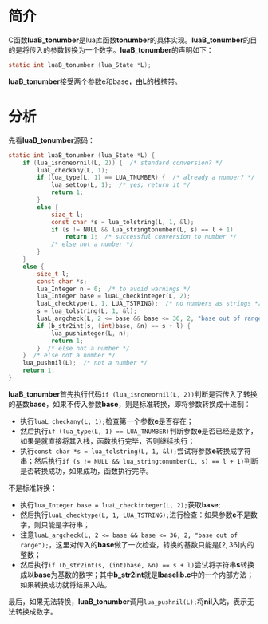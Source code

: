 # 简介

C函数**luaB_tonumber**是lua库函数**tonumber**的具体实现。**luaB_tonumber**的目的是将传入的参数转换为一个数字。**luaB_tonumber**的声明如下：

```c
static int luaB_tonumber (lua_State *L);
```

**luaB_tonumber**接受两个参数e和base，由**L**的栈携带。

# 分析

先看**luaB_tonumber**源码：

```c
static int luaB_tonumber (lua_State *L) {
    if (lua_isnoneornil(L, 2)) {  /* standard conversion? */
        luaL_checkany(L, 1);
        if (lua_type(L, 1) == LUA_TNUMBER) {  /* already a number? */
            lua_settop(L, 1);  /* yes; return it */
            return 1;
        }
        else {
            size_t l;
            const char *s = lua_tolstring(L, 1, &l);
            if (s != NULL && lua_stringtonumber(L, s) == l + 1)
                return 1;  /* successful conversion to number */
            /* else not a number */
        }
    }
    else {
        size_t l;
        const char *s;
        lua_Integer n = 0;  /* to avoid warnings */
        lua_Integer base = luaL_checkinteger(L, 2);
        luaL_checktype(L, 1, LUA_TSTRING);  /* no numbers as strings */
        s = lua_tolstring(L, 1, &l);
        luaL_argcheck(L, 2 <= base && base <= 36, 2, "base out of range");
        if (b_str2int(s, (int)base, &n) == s + l) {
            lua_pushinteger(L, n);
            return 1;
        }  /* else not a number */
    }  /* else not a number */
    lua_pushnil(L);  /* not a number */
    return 1;
}
```

**luaB_tonumber**首先执行代码`if (lua_isnoneornil(L, 2))`判断是否传入了转换的基数**base**，如果不传入参数**base**，则是标准转换，即将参数转换成十进制：

+ 执行`luaL_checkany(L, 1);`检查第一个参数**e**是否存在；
+ 然后执行`if (lua_type(L, 1) == LUA_TNUMBER)`判断参数**e**是否已经是数字，如果是就直接将其入栈，函数执行完毕，否则继续执行；
+ 执行`const char *s = lua_tolstring(L, 1, &l);`尝试将参数**e**转换成字符串；然后执行`if (s != NULL && lua_stringtonumber(L, s) == l + 1)`判断是否转换成功，如果成功，函数执行完毕。

不是标准转换：

+ 执行`lua_Integer base = luaL_checkinteger(L, 2);`获取**base**;
+ 然后执行`luaL_checktype(L, 1, LUA_TSTRING);`进行检查：如果参数**e**不是数字，则只能是字符串；
+ 注意`luaL_argcheck(L, 2 <= base && base <= 36, 2, "base out of range");`，这里对传入的**base**做了一次检查，转换的基数只能是$[2,36]$内的整数；
+ 然后执行`if (b_str2int(s, (int)base, &n) == s + l)`尝试将字符串**s**转换成以**base**为基数的数字；其中**b_str2int**就是**lbaselib.c**中的一个内部方法；如果转换成功就将结果入站。

最后，如果无法转换，**luaB_tonumber**调用`lua_pushnil(L);`将**nil**入站，表示无法转换成数字。